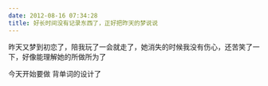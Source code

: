 ```yaml
---
date: 2012-08-16 07:34:28
title: 好长时间没有记录东西了，正好把昨天的梦说说
---
```



<p>
	昨天又梦到初恋了，陪我玩了一会就走了，她消失的时候我没有伤心，还苦笑了一下，好像能理解她的所做所为了
</p>
<p>
	今天开始要做 背单词的设计了
</p>